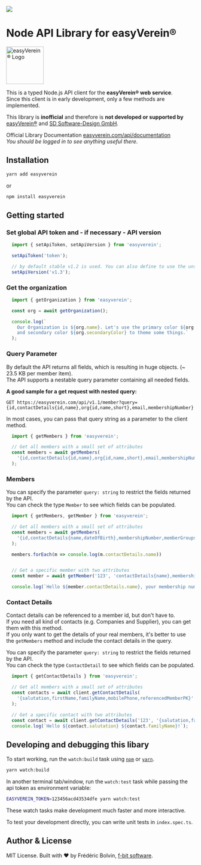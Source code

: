 [<img src="https://img.shields.io/npm/v/easyverein">](https://www.npmjs.com/package/easyverein)

# Node API Library for easyVerein®  
 <img src="https://easyverein.com/static/logo.png" alt="easyVerein® Logo" height="100">

This is a typed Node.js API client for the **easyVerein® web service**.  
Since this client is in early development, only a few methods are implemented.  

This library is **inofficial** and therefore is **not developed or supported by** [easyVerein®](https://easyverein.com/) and [SD Software-Design GmbH](https://software-design.de/).

Official Library Documentation [easyverein.com/api/documentation](https://easyverein.com/api/documentation/)  
_You should be logged in to see anything useful there._

## Installation
```bash
yarn add easyverein
```
or
```bash
npm install easyverein
```

## Getting started

### Set global API token and - if necessary - API version
```typescript
  import { setApiToken, setApiVersion } from 'easyverein';

  setApiToken('token');

  // by default stable v1.2 is used. You can also define to use the unstable v1.3, which is under development and considered UNSTABLE! Usage on own risk!
  setApiVersion('v1.3');
```
### Get the organization

```typescript
  import { getOrganization } from 'easyverein';

  const org = await getOrganization();

  console.log(`
    Our Organization is ${org.name}. Let's use the primary color ${org.primaryColor}
    and secondary color ${org.secondaryColor} to theme some things.`
  );
```

### Query Parameter
By default the API returns all fields, which is resulting in huge objects. (~ 23.5 KB per member item).  
The API supports a nestable query parameter containing all needed fields.

**A good sample for a get request with nested query:**

`GET https://easyverein.com/api/v1.1/member?query={id,contactDetails{id,name},org{id,name,short},email,membershipNumber}`

In most cases, you can pass that query string as a parameter to the client method.

```typescript
  import { getMembers } from 'easyverein';

  // Get all members with a small set of attributes
  const members = await getMembers(
    '{id,contactDetails{id,name},org{id,name,short},email,membershipNumber}'
  );
```

### Members
You can specify the parameter `query: string` to restrict the fields returned by the API.  
You can check the type `Member` to see which fields can be populated.

```typescript
  import { getMembers, getMember } from 'easyverein';

  // Get all members with a small set of attributes
  const members = await getMembers(
    '{id,contactDetails{name,dateOfBirth},membershipNumber,memberGroups,joinDate}'
  );

  members.forEach(m => console.log(m.contactDetails.name))


  // Get a specific member with two attributes
  const member = await getMember('123', 'contactDetails{name},membershipNumber');

  console.log(`Hello ${member.contactDetails.name}, your membership number is ${member.membershipNumber}.`);
```

### Contact Details
Contact details can be referenced to a member id, but don't have to.  
If you need all kind of contacts (e.g. Companies and Supplier), you can get them with this method.  
If you only want to get the details of your real members, it's better to use the `getMembers` method and include the contact details in the query.  
  
You can specify the parameter `query: string` to restrict the fields returned by the API.  
You can check the type `ContactDetail` to see which fields can be populated.

```typescript
  import { getContactDetails } from 'easyverein';

  // Get all members with a small set of attributes
  const contacts = await client.getContactDetails(
    '{salutation,firstName,familyName,mobilePhone,referencedMemberPK}'
  );

  // Get a specific contact with two attributes
  const contact = await client.getContactDetails('123', '{salutation,familyName}');
  console.log(`Hello ${contact.salutation} ${contact.familyName}!`);
```

## Developing and debugging this libary
To start working, run the `watch:build` task using [`npm`](https://docs.npmjs.com/getting-started/what-is-npm) or [`yarn`](https://yarnpkg.com/).

```sh
yarn watch:build
```

In another terminal tab/window, run the `watch:test` task while passing the api token as environment variable:

```sh
EASYVEREIN_TOKEN=123456acd43534dfe yarn watch:test
```

These watch tasks make development much faster and more interactive. 
  
To test your development directly, you can write unit tests in `index.spec.ts`.  

## Author & License
MIT License. Built with ❤️ by Frédéric Bolvin, [f-bit software](https://f-bit.software).  
